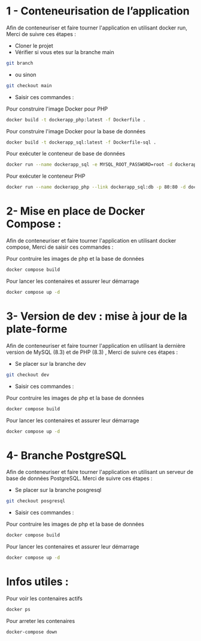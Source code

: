  # 1 - Conteneurisation de l’application 

Afin de conteneuriser et faire tourner l'application en utilisant docker run, Merci de suivre ces étapes :

- Cloner le projet
- Vérifier si vous etes sur la branche main
```sh
git branch
```
- ou sinon
```sh
git checkout main
```
- Saisir ces commandes :
  
Pour construire l'image Docker pour PHP 
```sh
docker build -t dockerapp_php:latest -f Dockerfile .
```

Pour construire l'image Docker pour la base de données 
```sh
docker build -t dockerapp_sql:latest -f Dockerfile-sql .    
```

Pour exécuter le conteneur de base de données
```sh
docker run --name dockerapp_sql -e MYSQL_ROOT_PASSWORD=root -d dockerapp_sql:latest  
```

Pour exécuter le conteneur PHP
```sh
docker run --name dockerapp_php --link dockerapp_sql:db -p 80:80 -d dockerapp_php:latest
``` 

 # 2- Mise en place de Docker Compose : 

 Afin de conteneuriser et faire tourner l'application en utilisant docker compose, Merci de saisir ces commandes :
 
Pour contruire les images de php et la base de données
```sh
docker compose build
```
Pour lancer les contenaires et assurer leur démarrage
```sh
docker compose up -d
```

 # 3- Version de dev : mise à jour de la plate-forme
 
  Afin de conteneuriser et faire tourner l'application en utilisant la dernière version de MySQL (8.3) et de PHP (8.3) , Merci de suivre ces étapes :
  
- Se placer sur la branche dev
```sh
git checkout dev
```
- Saisir ces commandes :
  
Pour contruire les images de php et la base de données
```sh
docker compose build
```
Pour lancer les contenaires et assurer leur démarrage
```sh
docker compose up -d
```

 # 4- Branche PostgreSQL
  Afin de conteneuriser et faire tourner l'application en utilisant un serveur de base de données PostgreSQL. Merci de suivre ces étapes :
  
- Se placer sur la branche posgresql
```sh
git checkout posgresql
```
- Saisir ces commandes :
  
Pour contruire les images de php et la base de données
```sh
docker compose build
```
Pour lancer les contenaires et assurer leur démarrage
```sh
docker compose up -d
```


# Infos utiles : 
Pour voir les contenaires actifs
```sh
docker ps
```
Pour arreter les contenaires 
```sh
docker-compose down
```

